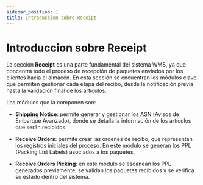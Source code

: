 ```yaml
---
sidebar_position: 1
title: Introduccion sobre Receipt
---
```


# Introduccion sobre Receipt

La sección **Receipt** es una parte fundamental del sistema WMS, ya que concentra todo el proceso de recepción de paquetes enviados por los clientes hacia el almacén. En esta sección se encuentran los módulos clave que permiten gestionar cada etapa del recibo, desde la notificación previa hasta la validación final de los artículos.

Los módulos que la componen son:
- **Shipping Notice**: permite generar y gestionar los ASN (Avisos de Embarque Avanzado), donde se detalla la información de los artículos que serán recibidos.

- **Receive Orders**: permite crear las órdenes de recibo, que representan los registros iniciales del proceso. En este módulo se generan los PPL (Packing List Labels) asociados a los paquetes.

- **Receive Orders Picking**: en este módulo se escanean los PPL generados previamente, se validan los paquetes recibidos y se verifica su estado dentro del sistema.
